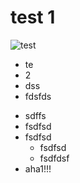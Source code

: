 # test 1 

![test](https://twitter.com/jacekdominiak/status/249261444074467328/photo/1/large)

* te
* 2
* dss
* fdsfds

- sdffs
- fsdfsd
- fsdfsd
	- fsdfsd
	- fsdfdsf
- aha1!!!

